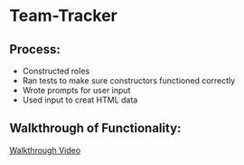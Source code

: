 # Team-Tracker

## Process:
- Constructed roles
- Ran tests to make sure constructors functioned correctly
- Wrote prompts for user input
- Used input to creat HTML data

## Walkthrough of Functionality:

[Walkthrough Video](https://drive.google.com/file/d/1kLGQ8LcC6LxUZGMf5z6xOwt46Ap2tuCK/view?usp=sharing)